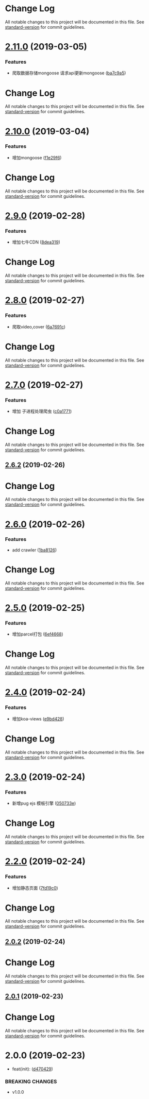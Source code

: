 # Change Log

All notable changes to this project will be documented in this file. See [standard-version](https://github.com/conventional-changelog/standard-version) for commit guidelines.

# [2.11.0](https://github.com/zhangximufeng/trailer/compare/v2.10.0...v2.11.0) (2019-03-05)


### Features

* 爬取数据存储mongoose 请求api更新mongoose ([ba7c9a5](https://github.com/zhangximufeng/trailer/commit/ba7c9a5))



# Change Log

All notable changes to this project will be documented in this file. See [standard-version](https://github.com/conventional-changelog/standard-version) for commit guidelines.

# [2.10.0](https://github.com/zhangximufeng/trailer/compare/v2.9.0...v2.10.0) (2019-03-04)


### Features

* 增加mongoose ([f1e29f6](https://github.com/zhangximufeng/trailer/commit/f1e29f6))



# Change Log

All notable changes to this project will be documented in this file. See [standard-version](https://github.com/conventional-changelog/standard-version) for commit guidelines.

# [2.9.0](https://github.com/zhangximufeng/trailer/compare/v2.8.0...v2.9.0) (2019-02-28)


### Features

* 增加七牛CDN ([8dea319](https://github.com/zhangximufeng/trailer/commit/8dea319))



# Change Log

All notable changes to this project will be documented in this file. See [standard-version](https://github.com/conventional-changelog/standard-version) for commit guidelines.

# [2.8.0](https://github.com/zhangximufeng/trailer/compare/v2.7.0...v2.8.0) (2019-02-27)


### Features

* 爬取video,cover ([6a7691c](https://github.com/zhangximufeng/trailer/commit/6a7691c))



# Change Log

All notable changes to this project will be documented in this file. See [standard-version](https://github.com/conventional-changelog/standard-version) for commit guidelines.

# [2.7.0](https://github.com/zhangximufeng/trailer/compare/v2.6.2...v2.7.0) (2019-02-27)


### Features

* 增加 子进程处理爬虫 ([c0a1771](https://github.com/zhangximufeng/trailer/commit/c0a1771))



# Change Log

All notable changes to this project will be documented in this file. See [standard-version](https://github.com/conventional-changelog/standard-version) for commit guidelines.

## [2.6.2](https://github.com/zhangximufeng/trailer/compare/v2.6.0...v2.6.2) (2019-02-26)



# Change Log

All notable changes to this project will be documented in this file. See [standard-version](https://github.com/conventional-changelog/standard-version) for commit guidelines.

# [2.6.0](https://github.com/zhangximufeng/trailer/compare/v2.5.0...v2.6.0) (2019-02-26)


### Features

* add crawler ([1ba8126](https://github.com/zhangximufeng/trailer/commit/1ba8126))



# Change Log

All notable changes to this project will be documented in this file. See [standard-version](https://github.com/conventional-changelog/standard-version) for commit guidelines.

# [2.5.0](https://github.com/zhangximufeng/trailer/compare/v2.4.0...v2.5.0) (2019-02-25)


### Features

* 增加parcel打包 ([6ef4668](https://github.com/zhangximufeng/trailer/commit/6ef4668))



# Change Log

All notable changes to this project will be documented in this file. See [standard-version](https://github.com/conventional-changelog/standard-version) for commit guidelines.

# [2.4.0](https://github.com/zhangximufeng/trailer/compare/v2.3.0...v2.4.0) (2019-02-24)


### Features

* 增加koa-views ([e9bd428](https://github.com/zhangximufeng/trailer/commit/e9bd428))



# Change Log

All notable changes to this project will be documented in this file. See [standard-version](https://github.com/conventional-changelog/standard-version) for commit guidelines.

# [2.3.0](https://github.com/zhangximufeng/trailer/compare/v2.2.0...v2.3.0) (2019-02-24)


### Features

* 新增pug ejs 模板引擎 ([050733e](https://github.com/zhangximufeng/trailer/commit/050733e))



# Change Log

All notable changes to this project will be documented in this file. See [standard-version](https://github.com/conventional-changelog/standard-version) for commit guidelines.

# [2.2.0](https://github.com/zhangximufeng/trailer/compare/v2.0.2...v2.2.0) (2019-02-24)


### Features

* 增加静态页面 ([7fd19c0](https://github.com/zhangximufeng/trailer/commit/7fd19c0))



# Change Log

All notable changes to this project will be documented in this file. See [standard-version](https://github.com/conventional-changelog/standard-version) for commit guidelines.

## [2.0.2](https://github.com/zhangximufeng/trailer/compare/v2.0.1...v2.0.2) (2019-02-24)



# Change Log

All notable changes to this project will be documented in this file. See [standard-version](https://github.com/conventional-changelog/standard-version) for commit guidelines.

## [2.0.1](https://github.com/zhangximufeng/trailer/compare/v2.0.0...v2.0.1) (2019-02-23)



# Change Log

All notable changes to this project will be documented in this file. See [standard-version](https://github.com/conventional-changelog/standard-version) for commit guidelines.

# 2.0.0 (2019-02-23)


* feat(init): ([d470429](https://github.com/zhangximufeng/trailer/commit/d470429))


### BREAKING CHANGES

* v1.0.0
